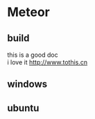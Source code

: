 Meteor
===
build
---
this is a good doc<br>i love it
http://www.tothis.cn

windows
---
ubuntu
-----
